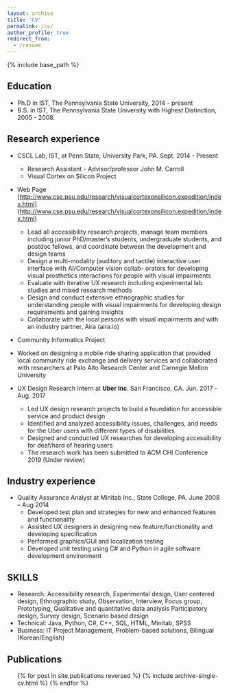 ```yaml
---
layout: archive
title: "CV"
permalink: /cv/
author_profile: true
redirect_from:
  - /resume
---
```


{% include base_path %}

## Education
* Ph.D in IST, The Pennsylvania State University, 2014 - present
* B.S. in IST, The Pennsylvania State University with Highest Distinction, 2005 - 2008.

## Research experience

* CSCL Lab, IST, at Penn State, University Park, PA. Sept. 2014 - Present
  * Research Assistant - Advisor/professor John M. Carroll
  * Visual Cortex on Silicon Project
 * Web Page [http://www.cse.psu.edu/research/visualcortexonsilicon.expedition/index.html] (http://www.cse.psu.edu/research/visualcortexonsilicon.expedition/index.html)
  
    * Lead all accessibility research projects, manage team members including junior PhD/master’s students,
undergraduate students, and postdoc fellows, and coordinate between the development and design teams
    * Design a multi-modality (auditory and tactile) interactive user interface with AI/Computer vision collab-
orators for developing visual prosthetics interactions for people with visual impairments
    * Evaluate with iterative UX research including experimental lab studies and mixed research methods
    * Design and conduct extensive ethnographic studies for understanding people with visual impairments for
developing design requirements and gaining insights
    * Collaborate with the local persons with visual impairments and with an industry partner, Aira (aira.io)

 * Community Informatics Project
  * Worked on designing a mobile ride sharing application that provided local community ride exchange and delivery services and collaborated with researchers at Palo Alto Research Center and Carnegie Mellon University

* UX Design Research Intern at **Uber Inc**. San Francisco, CA. Jun. 2017 - Aug. 2017
  * Led UX design research projects to build a foundation for accessible service and product design
  * Identified and analyzed accessibility issues, challenges, and needs for the Uber users with different types
of disabilities
  * Designed and conducted UX researches for developing accessibility for deaf/hard of hearing users
  * The research work has been submitted to ACM CHI Conference 2019 (Under review)

## Industry experience
* Quality Assurance Analyst at Minitab Inc., State College, PA. June 2008 – Aug 2014
  * Developed test plan and strategies for new and enhanced features and functionality
  * Assisted UX designers in designing new feature/functionality and developing specification
  * Performed graphics/GUI and localization testing
  * Developed unit testing using C# and Python in agile software development environment
  
## SKILLS
 * Research: Accessibility research, Experimental design, User centered design, Ethnographic study,
	Observation, Interview, Focus group, Prototyping, Qualitative and quantitative data analysis
	Participatory design, Survey design, Scenario based design
 * Technical: Java, Python, C#, C++, SQL, HTML, Minitab, SPSS
 * Business: IT Project Management, Problem-based solutions, Bilingual (Korean/English)

## Publications
  <ul>{% for post in site.publications reversed %}
    {% include archive-single-cv.html %}
  {% endfor %}</ul>

